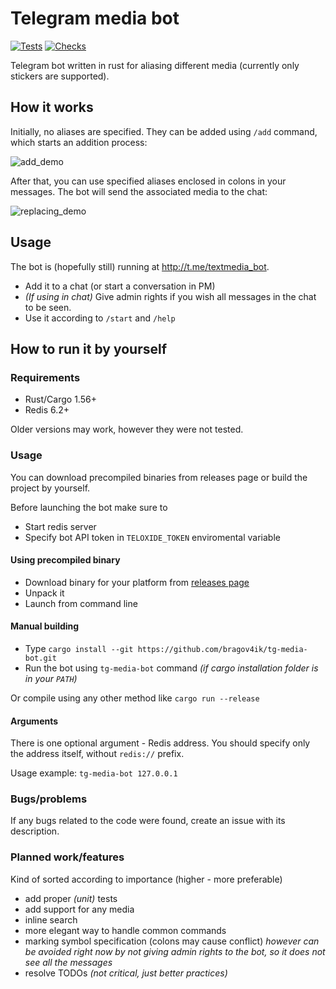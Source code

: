 # Telegram media bot

[![Tests](https://github.com/bragov4ik/tg-media-bot/actions/workflows/test.yml/badge.svg)](https://github.com/bragov4ik/tg-media-bot/actions/workflows/test.yml)
[![Checks](https://github.com/bragov4ik/tg-media-bot/actions/workflows/check.yml/badge.svg)](https://github.com/bragov4ik/tg-media-bot/actions/workflows/check.yml)

Telegram bot written in rust for aliasing different media (currently only stickers are supported).

## How it works

Initially, no aliases are specified. They can be added using `/add` command, which starts an addition process:

![add_demo](https://user-images.githubusercontent.com/8144358/149161070-f11f947b-44a2-4c2e-b48f-ab291ba818e5.gif)

After that, you can use specified aliases enclosed in colons in your messages. The bot will send the associated media to the chat:

![replacing_demo](https://user-images.githubusercontent.com/8144358/149163920-cac6a7cc-8379-4b55-a172-b6a78270edac.gif)

## Usage

The bot is (hopefully still) running at <http://t.me/textmedia_bot>.

* Add it to a chat (or start a conversation in PM)
* *(If using in chat)* Give admin rights if you wish all messages in the chat to be seen.
* Use it according to `/start` and `/help`

## How to run it by yourself

### Requirements

* Rust/Cargo 1.56+
* Redis 6.2+

Older versions may work, however they were not tested.

### Usage

You can download precompiled binaries from releases page or build the project by yourself.

Before launching the bot make sure to

* Start redis server
* Specify bot API token in `TELOXIDE_TOKEN` enviromental variable

#### Using precompiled binary

* Download binary for your platform from [releases page](https://github.com/bragov4ik/tg-media-bot/releases)
* Unpack it
* Launch from command line

#### Manual building

* Type `cargo install --git https://github.com/bragov4ik/tg-media-bot.git`
* Run the bot using `tg-media-bot` command *(if cargo installation folder is in your `PATH`)*

Or compile using any other method like `cargo run --release`

#### Arguments

There is one optional argument - Redis address. You should specify only the address itself, without `redis://` prefix.

Usage example: `tg-media-bot 127.0.0.1`

### Bugs/problems

If any bugs related to the code were found, create an issue with its description.

### Planned work/features

Kind of sorted according to importance (higher - more preferable)

* add proper *(unit)* tests
* add support for any media
* inline search
* more elegant way to handle common commands
* marking symbol specification (colons may cause conflict) *however can be avoided right now by not giving admin rights to the bot, so it does not see all the messages*
* resolve TODOs *(not critical, just better practices)*
